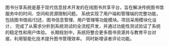 图书分享系统是基于现代信息技术开发的在线图书共享平台，旨在解决传统图书馆服务中的时间、空间和资源限制问题。
系统实现了用户端和管理端的完整功能，包括图书借阅/归还、图书信息管理、用户管理等功能模块。项目采用模块化设计，
完成了从需求分析到系统测试的全流程开发，并通过功能性测试验证了系统的稳定性和用户体验。
长期规划中，系统将整合更多图书资源并与教育平台对接，利用智能化技术提升图书管理效率。
同时新增读者评论功能。

